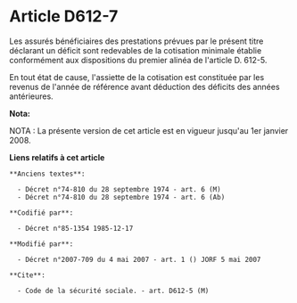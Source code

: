 # Article D612-7

Les assurés bénéficiaires des prestations prévues par le présent titre déclarant un déficit sont redevables de la cotisation
minimale établie conformément aux dispositions du premier alinéa de l'article D. 612-5.

En tout état de cause, l'assiette de la cotisation est constituée par les revenus de l'année de référence avant déduction des
déficits des années antérieures.

**Nota:**

NOTA : La présente version de cet article est en vigueur jusqu'au 1er janvier 2008.

**Liens relatifs à cet article**

	**Anciens textes**:

	  - Décret n°74-810 du 28 septembre 1974 - art. 6 (M)
	  - Décret n°74-810 du 28 septembre 1974 - art. 6 (Ab)

	**Codifié par**:

	  - Décret n°85-1354 1985-12-17

	**Modifié par**:

	  - Décret n°2007-709 du 4 mai 2007 - art. 1 () JORF 5 mai 2007

	**Cite**:

	  - Code de la sécurité sociale. - art. D612-5 (M)

